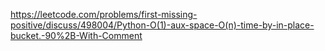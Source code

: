 https://leetcode.com/problems/first-missing-positive/discuss/498004/Python-O(1)-aux-space-O(n)-time-by-in-place-bucket.-90%2B-With-Comment